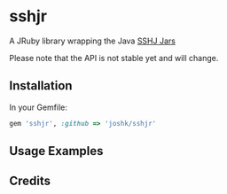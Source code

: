 sshjr
=========

A JRuby library wrapping the Java [SSHJ Jars](https://github.com/shikhar/sshj)

Please note that the API is not stable yet and will change.

Installation
------------

In your Gemfile:

```ruby
gem 'sshjr', :github => 'joshk/sshjr'
```

Usage Examples
--------------



Credits
-------


